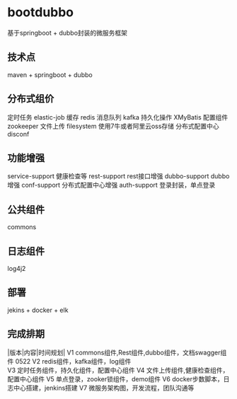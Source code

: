 # bootdubbo
基于springboot + dubbo封装的微服务框架

## 技术点
maven + springboot + dubbo 

## 分布式组价
定时任务 elastic-job
缓存     redis
消息队列  kafka
持久化操作  XMyBatis
配置组件    zookeeper
文件上传     filesystem   使用7牛或者阿里云oss存储
分布式配置中心   disconf 
## 功能增强
service-support  健康检查等
rest-support    rest接口增强
dubbo-support   dubbo增强
conf-support    分布式配置中心增强
auth-support    登录封装，单点登录

## 公共组件
commons 

## 日志组件
log4j2

## 部署
jekins + docker + elk 

## 完成排期
|版本|内容|时间规划|
V1     commons组件,Rest组件,dubbo组件，文档swagger组件      0522
V2     redis组件，kafka组件，log组件               
V3     定时任务组件，持久化组件，配置中心组件
V4     文件上传组件,健康检查组件，配置中心组件
V5     单点登录，zooker锁组件，demo组件
V6     docker步数脚本，日志中心搭建，jenkins搭建
V7     微服务架构图，开发流程，团队沟通等



